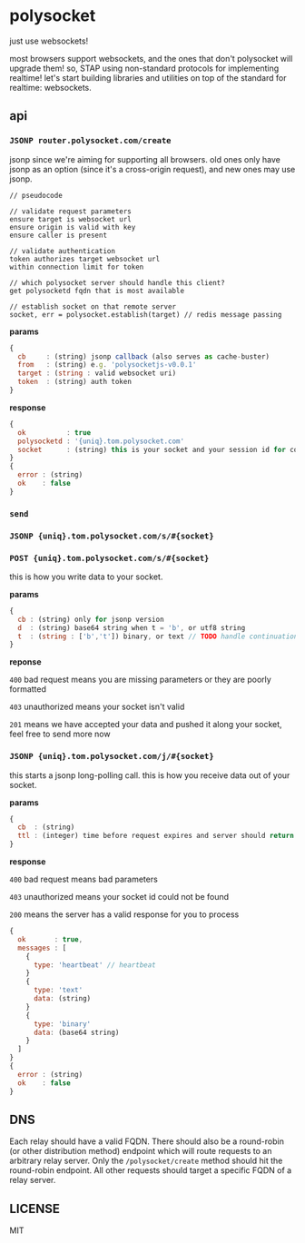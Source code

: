 # polysocket

just use websockets!

most browsers support websockets, and the ones that don't polysocket will upgrade them! so, STAP using non-standard protocols for implementing realtime! let's start building libraries and utilities on top of the standard for realtime: websockets.

## api

### `JSONP router.polysocket.com/create`

jsonp since we're aiming for supporting all browsers. old ones only have jsonp as an option (since it's a cross-origin request), and new ones may use jsonp.

```
// pseudocode

// validate request parameters
ensure target is websocket url
ensure origin is valid with key
ensure caller is present

// validate authentication
token authorizes target websocket url
within connection limit for token

// which polysocket server should handle this client?
get polysocketd fqdn that is most available

// establish socket on that remote server
socket, err = polysocket.establish(target) // redis message passing
```

**params**

```javascript
{
  cb     : (string) jsonp callback (also serves as cache-buster)
  from   : (string) e.g. 'polysocketjs-v0.0.1'
  target : (string : valid websocket uri)
  token  : (string) auth token
}
```

**response**

```javascript
{
  ok          : true
  polysocketd : '{uniq}.tom.polysocket.com'
  socket      : (string) this is your socket and your session id for communication
}
{
  error : (string)
  ok    : false
}
```

### `send`  
### `JSONP {uniq}.tom.polysocket.com/s/#{socket}`  
### `POST {uniq}.tom.polysocket.com/s/#{socket}`  

this is how you write data to your socket.

**params**

```javascript
{
  cb : (string) only for jsonp version
  d  : (string) base64 string when t = 'b', or utf8 string
  t  : (string : ['b','t']) binary, or text // TODO handle continuation for when payload longer than GET URL capacity
}
```

**reponse**

`400` bad request means you are missing parameters or they are poorly formatted

`403` unauthorized means your socket isn't valid

`201` means we have accepted your data and pushed it along your socket, feel free to send more now

### `JSONP {uniq}.tom.polysocket.com/j/#{socket}`  

this starts a jsonp long-polling call. this is how you receive data out of your socket.

**params**

```javascript
{
  cb  : (string)
  ttl : (integer) time before request expires and server should return with no data (in milliseconds)
}
```

**response**

`400` bad request means bad parameters

`403` unauthorized means your socket id could not be found

`200` means the server has a valid response for you to process

```javascript
{
  ok       : true,
  messages : [
    {
      type: 'heartbeat' // heartbeat
    }
    {
      type: 'text'
      data: (string)
    }
    {
      type: 'binary'
      data: (base64 string)
    }
  ]
}
{
  error : (string)
  ok    : false
}
```

## DNS

Each relay should have a valid FQDN. There should also be a round-robin (or other distribution method) endpoint which will route requests to an arbitrary relay server. Only the `/polysocket/create` method should hit the round-robin endpoint. All other requests should target a specific FQDN of a relay server.

## LICENSE

MIT

